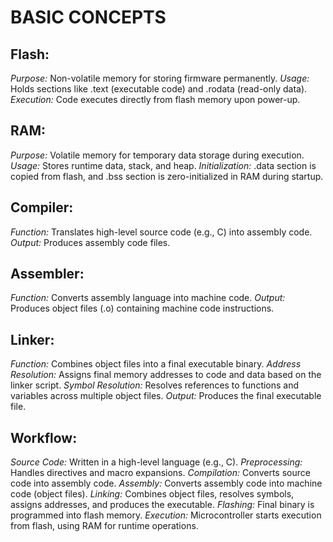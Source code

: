# BASIC CONCEPTS
## Flash:
*Purpose:* Non-volatile memory for storing firmware permanently.
*Usage:* Holds sections like .text (executable code) and .rodata (read-only data).
*Execution:* Code executes directly from flash memory upon power-up.

## RAM:
*Purpose:* Volatile memory for temporary data storage during execution.
*Usage:* Stores runtime data, stack, and heap.
*Initialization:* .data section is copied from flash, and .bss section is zero-initialized in RAM during startup.

## Compiler:
*Function:* Translates high-level source code (e.g., C) into assembly code.
*Output:* Produces assembly code files.

## Assembler:
*Function:* Converts assembly language into machine code.
*Output:* Produces object files (.o) containing machine code instructions.

## Linker:
*Function:* Combines object files into a final executable binary.
*Address Resolution:* Assigns final memory addresses to code and data based on the linker script.
*Symbol Resolution:* Resolves references to functions and variables across multiple object files.
*Output:* Produces the final executable file.

## Workflow:
*Source Code:* Written in a high-level language (e.g., C).
*Preprocessing:* Handles directives and macro expansions.
*Compilation:* Converts source code into assembly code.
*Assembly:* Converts assembly code into machine code (object files).
*Linking:* Combines object files, resolves symbols, assigns addresses, and produces the executable.
*Flashing:* Final binary is programmed into flash memory.
*Execution:* Microcontroller starts execution from flash, using RAM for runtime operations.
